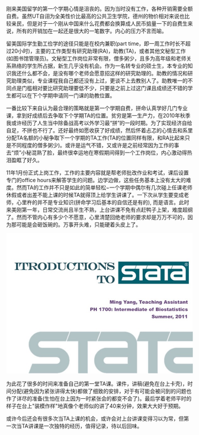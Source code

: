 刚来美国留学的第一个学期心情是沮丧的。因为当时没有工作，各种开销需要全额自费。虽然UT自诩为全美性价比最高的公共卫生学院，德州的物价相对来说也比较亲民，但是对于一个刚从中国来什么花费都会换算成人民币掂量一下的自费生来说，所有的开销加在一起还是很大的一笔数字。内心的压力不言而喻。

留美国际学生勤工俭学的途径只能是在校内兼职(part time，即一周工作时长不超过20小时)，主要的工作类型有研究助理(RA)，助教(TA)，或者其他文秘型工作(如图书馆管理员)。文秘型工作岗位非常有限，僧多粥少，且多为高年级和老师关系熟络的学生所占据，新生几乎没有机会。作为一名转专业的硕士生，本专业的知识我还什么都不会，是没有哪个老师会愿意招这样的研究助理的。助教的情况和研究助理类似，专业课程我自己都还没有上过，更谈不上去教别人了。助教唯一的不同点是门槛相对要比研究助理要低不少，只要是之前上过这门课且成绩还不错的学生都可以在下个学期申请同一门课的助教位置。

一番比较下来自认为最合理的策略就是第一个学期自费，拼命认真学好几门专业课，拿到好成绩后去争取下个学期TA的位置。贫穷是第一生产力，在2010年秋季我或许经历了人生当中除备战高考以外学习最“拼”的一段时期。为了实现经济自给自足，不拼也不行了。还好最终如愿收获了好成绩，然后怀着忐忑的心情去和系里分配TA名额的小秘争取下一个学期的TA工作(TA的位置同样有限，和RA比起来只是不同程度的僧多粥少)。或许是运气不错，又或许是之前经常因为工作的事去“烦”小秘混熟了脸，最终很幸运地在寒假期间得到一个工作岗位，内心激动得热泪盈眶了好久。

11年1月份正式上岗工作，工作的主要内容就是帮老师批改作业和考试，课后设置专门的office hours来解答学生的问题。边学边做，这些任务基本上没有太大的难度。然而TA的工作并不只是如此的简单轻松$-$一个学期中偶尔有几次碰上任课老师休假或者出差不能上课的时候TA就得顶上给学生讲课了。一下次从学生要变成老师，心里杵的并不是专业知识(拼命学习后基本的自信还是有的), 而是语言。此时来美刚第一年，日常交流尚且半生不熟，上台讲课不免有点赶鸭子上架，难度超纲了。然而不管内心有多少个不愿意，心里清楚回绝老师的要求却是万万不可的，因为那可能是会砸饭碗的。万事开头难，只能硬着头皮上了。

![](https://raw.githubusercontent.com/askming/picgo/master/Introductions%252520to%252520stata.jpg)

为此花了很多的时间来准备自己的第一堂TA课。课件，讲稿(避免在台上卡壳)，时间分配(避免因为紧张讲得太快)都做了细致的安排，对于有可能会被问到的问题也作了详尽的准备(生怕在台上因为一时紧张会的都变不会了)。最后学着老师平时的样子在台上"装模作样"地真像个老师似的讲了40来分钟，效果大大好于预期。

或许今后还会有很多次当TA上课的机会，或许会对上台讲课变得习以为常，但第一次当TA讲课是一次独特的经历，值得记录，待以后回味。




<!-- ##{"timestamp":1306684800}## -->
